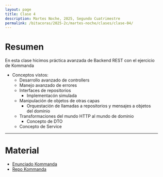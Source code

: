 ```yaml
---
layout: page
title: Clase 4
description: Martes Noche, 2025, Segundo Cuatrimestre
permalink: /bitacoras/2025-2c/martes-noche/clases/clase-04/
---
```


# Resumen

En esta clase hicimos práctica avanzada de Backend REST con el ejercicio de Kommanda

* Conceptos vistos:
  * Desarrollo avanzado de controllers
  * Manejo avanzado de errores
  * Interfaces de repositorios
    * Implementacón simulada
  * Manipulación de objetos de otras capas
    * Orquestación de llamadas a repositorios y mensajes a objetos del dominio
  * Transformaciones del mundo HTTP al mundo de dominio
    * Concepto de DTO
  * Concepto de Service


---

# Material

* [Enunciado Kommanda](https://docs.google.com/document/d/1QHOLDwn7LaETVxSIkOWK5nGT9xrBjatjZoiKafDebsw/edit?tab=t.0#heading=h.btqp28xuwru4)
* [Repo Kommanda](https://github.com/ddso-utn/kommanda)
